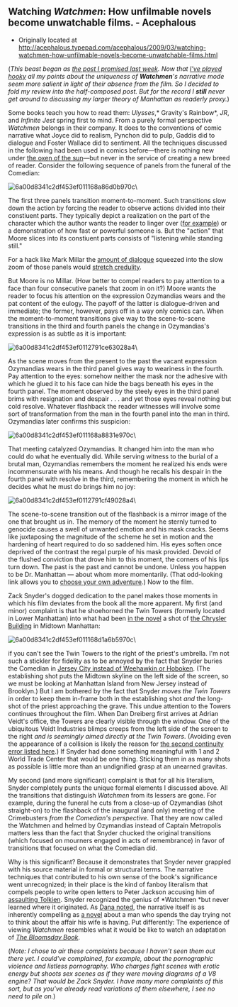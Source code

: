 ## Watching <em>Watchmen</em>: How unfilmable novels become unwatchable films. - Acephalous

 * Originally located at http://acephalous.typepad.com/acephalous/2009/03/watching-watchmen-how-unfilmable-novels-become-unwatchable-films.html

(*This beast began as [the post I promised last week](http://acephalous.typepad.com/acephalous/2009/03/watchmen-and-the-scene-of-reading-being-a-response-to-anthony-lanes-review-of-zak-snyders-adaptation.html).  Now that [I've played hooky](http://www.motherjones.com/kevin-drum/2009/03/blogs-and-man) all my points about the uniqueness of **Watchmen**'s narrative mode seem more salient in light of their absence from the film.  So I decided to fold my review into the half-composed post.  But for the record I **still** never get around to discussing my larger theory of Manhattan as readerly proxy.*)  

Some books teach you how to read them: *Ulysses*,* Gravity's Rainbow*, *JR*, and *Infinite Jest* spring first to mind.  From a purely formal perspective *Watchmen* belongs in their company.  It does to the conventions of comic narrative what Joyce did to realism, Pynchon did to pulp, Gaddis did to dialogue and Foster Wallace did to sentiment.  All the techniques discussed in the following had been used in comics before—there is nothing new under [the oxen of the sun](http://en.wikipedia.org/wiki/Ulysses_%28novel%29#Episode_14.2C_The_Oxen_of_the_Sun)—but never in the service of creating a new breed of reader.  Consider the following sequence of panels from the funeral of the Comedian:

![6a00d8341c2df453ef011168a86d0b970c](images/comics/watchmen-4/6a00d8341c2df453ef011168a86d0b970c.jpg)\

The first three panels transition moment-to-moment.  Such transitions slow down the action by forcing the reader to observe actions divided into their constiuent parts.  They typically depict a realization on the part of the character which the author wants the reader to linger over ([for example](http://acephalous.typepad.com/files/oz02.jpg)) or a demonstration of how fast or powerful someone is.  But the "action" that Moore slices into its constiuent parts consists of "listening while standing still."  

For a hack like Mark Millar the [amount of dialogue](http://acephalous.typepad.com/.a/6a00d8341c2df453ef01116893a89f970c-pi) squeezed into the slow zoom of those panels would [stretch credulity](http://acephalous.typepad.com/acephalous/2009/02/thesis-mark-millar-is-why-you-still-feel-guilty-reading-comic-books.html?cid=149623615#comment-149623615).

But Moore is no Millar.  (How better to compel readers to pay attention to a face than four consecutive panels that zoom in on it?)  Moore wants the reader to focus his attention on the expression Ozymandias wears and the pat content of the eulogy.  The payoff of the latter is dialogue-driven and immediate; the former, however, pays off in a way only comics can.  When the moment-to-moment transitions give way to the scene-to-scene transitions in the third and fourth panels the change in Ozymandias's expression is as subtle as it is important:

![6a00d8341c2df453ef0112791ce63028a4](images/comics/watchmen-4/6a00d8341c2df453ef0112791ce63028a4.jpg)\

As the scene moves from the present to the past the vacant expression Ozymandias wears in the third panel gives way to weariness in the fourth.  Pay attention to the eyes: somehow neither the mask nor the adhesive with which he glued it to his face can hide the bags beneath his eyes in the fourth panel.  The moment observed by the steely eyes in the third panel brims with resignation and despair . . . and yet those eyes reveal nothing but cold resolve.  Whatever flashback the reader witnesses will involve some sort of transformation from the man in the fourth panel into the man in third.  Ozymandias later confirms this suspicion:

![6a00d8341c2df453ef011168a8831e970c](images/comics/watchmen-4/6a00d8341c2df453ef011168a8831e970c.jpg)\

That meeting catalyzed Ozymandias.  It changed him into the man who could do what he eventually did.  While serving witness to the burial of a brutal man, Ozymandias remembers the moment he realized his ends were incommensurate with his means.  And though he recalls his despair in the fourth panel with resolve in the third, remembering the moment in which he decides what he must do brings him no joy:

![6a00d8341c2df453ef0112791cf49028a4](images/comics/watchmen-4/6a00d8341c2df453ef0112791cf49028a4.jpg)\

The scene-to-scene transition out of the flashback is a mirror image of the one that brought us in.  The memory of the moment he sternly turned to genocide causes a swell of unwanted emotion and his mask cracks.  Seems like juxtaposing the magnitude of the scheme he set in motion and the hardening of heart required to do so saddened him.  His eyes soften once deprived of the contrast the regal purple of his mask provided.  Devoid of the flushed conviction that drove him to this moment, the corners of his lips turn down.  The past is the past and cannot be undone.  Unless you happen to be Dr. Manhattan — about whom more momentarily.  (That odd-looking link allows you to [choose your own adventure](http://acephalous.typepad.com/acephalous/2009/03/dr-manhattan-as-a-figure-of-reader-of-alan-moores-watchmen.html).)  Now to the film.

Zack Snyder's dogged dedication to the panel makes those moments in which his film deviates from the book all the more apparent.  My first (and minor) complaint is that he shoehorned the Twin Towers (formerly located in Lower Manhattan) into what had been [in the novel](http://en.wikipedia.org/wiki/Midtown_Manhattan) a shot of [the Chrysler Building](http://en.wikipedia.org/wiki/Chrysler_Building) in Midtown Manhattan:

![6a00d8341c2df453ef011168d1a6b5970c](images/comics/watchmen-4/6a00d8341c2df453ef011168d1a6b5970c.jpg)\ 

if you can't see the Twin Towers to the right of the priest's umbrella.  I'm not such a stickler for fidelity as to be annoyed by the fact that Snyder buries the Comedian in [Jersey City instead of Weehawkin or Hoboken](http://en.wikipedia.org/wiki/Hudson_County,_New_Jersey#Municipalities).  (The establishing shot puts the Midtown skyline on the left side of the screen, so we must be looking at Manhattan Island from New Jersey instead of Brooklyn.)  But I am bothered by the fact that Snyder *moves the Twin Towers* in order to keep them in-frame both in the establishing shot *and* the long-shot of the priest approaching the grave.  This undue attention to the Towers continues throughout the film.  When Dan Dreiberg first arrives at Adrian Veidt's office, the Towers are clearly visible through the window.  One of the ubiquitous Veidt Industries blimps creeps from the left side of the screen to the right *and is seemingly aimed directly at the Twin Towers*. (Avoiding even the appearance of a collision is likely the reason for [the second continuity error listed here](http://www.imdb.com/title/tt0409459/goofs).)
If Snyder had done something meaningful with 1 and 2 World Trade Center
that would be one thing.  Sticking them in as many shots as possible is
little more than an undignified grasp at an unearned gravitas.  

My second (and more significant) complaint is that for all his literalism, Snyder completely punts the unique formal elements I discussed above. All the transitions that distinguish *Watchmen* from its lessers are gone. For example, during the funeral he cuts from a close-up of Ozymandias (shot straight-on) to the flashback of the inaugural (and only) meeting of the Crimebusters *from the Comedian's perspective*. That they are now called the Watchmen and helmed by Ozymandias instead of Captain Metropolis matters less than the fact that Snyder chucked the original transitions (which focused on mourners engaged in acts of remembrance) in favor of transitions that focused on what the Comedian did.  

Why is this significant?  Because it demonstrates that Snyder never grappled with his source material in formal or structural terms.  The narrative techniques that contributed to his own sense of the book's significance went unrecognized; in their place is the kind of fanboy literalism that compels people to write open letters to Peter Jackson accusing him of [assaulting Tolkien](http://www.subgenius.com/bigfist/FIST2002-1/Movies-TV-Books/X0029_The_lamest_Tolkien_f.html).  Snyder recognized the genius of *Watchmen *but never learned where it originated.  As [Dana noted](http://edgeofthewest.wordpress.com/2009/03/08/watching-watchmen/), the narrative itself is as inherently compelling as [a novel](http://edgeofthewest.wordpress.com/2008/06/16/today-in-history/#comment-12377) about a man who spends the day trying not to think about the affair his wife is having.  Put differently: The experience of viewing *Watchmen* resembles what it would be like to watch an adaptation of *[The Bloomsday Book](http://www.amazon.com/exec/obidos/ASIN/0415138582/diesekoschmar-20)*.

(*Note: I chose to air these complaints because I haven't seen them out there yet.  I could've complained, for example, about the pornographic violence and listless pornography.  Who charges fight scenes with erotic energy but shoots sex scenes as if they were moving diagrams of a V8 engine?  That would be Zack Snyder.  I have many more complaints of this sort, but as you've already read variations of them elsewhere, I see no need to pile on.*)
